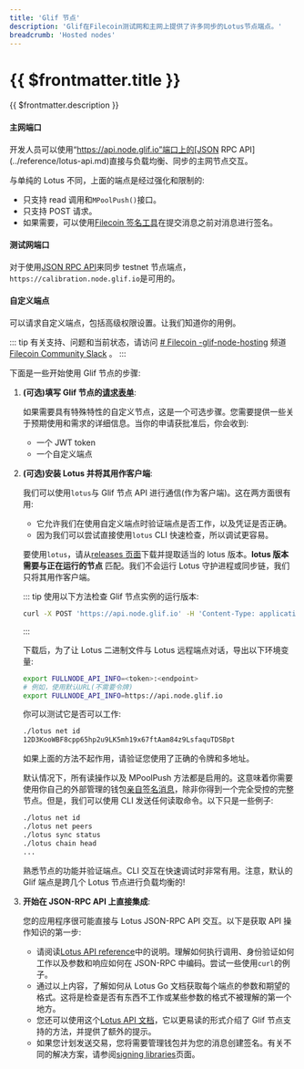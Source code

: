 ```yaml
---
title: 'Glif 节点'
description: 'Glif在Filecoin测试网和主网上提供了许多同步的Lotus节点端点。'
breadcrumb: 'Hosted nodes'
---
```


# {{ $frontmatter.title }}

{{ $frontmatter.description }}

#### 主网端口

开发人员可以使用“https://api.node.glif.io”端口上的[JSON RPC API](../reference/lotus-api.md)直接与负载均衡、同步的主网节点交互。

与单纯的 Lotus 不同，上面的端点是经过强化和限制的:

- 只支持 read 调用和`MPoolPush()`接口。
- 只支持 POST 请求。
- 如果需要，可以使用[Filecoin 签名工具](signing-libraries.md)在提交消息之前对消息进行签名。

#### 测试网端口

对于使用[JSON RPC API](../reference/lotus-api.md)来同步 testnet 节点端点，`https://calibration.node.glif.io`是可用的。

#### 自定义端点

可以请求自定义端点，包括高级权限设置。让我们知道你的用例。

::: tip
有关支持、问题和当前状态，请访问 [# Filecoin -glif-node-hosting](https://filecoinproject.slack.com/archives/C017HM9BJ8Z) 频道 [Filecoin Community Slack](https://filecoin.io/slack) 。
:::

下面是一些开始使用 Glif 节点的步骤:

1. **(可选)填写 Glif 节点的[请求表单](https://forms.gle/rfXx2yKbhgrwUv837)**:

   如果需要具有特殊特性的自定义节点，这是一个可选步骤。您需要提供一些关于预期使用和需求的详细信息。当你的申请获批准后，你会收到:

   - 一个 JWT token
   - 一个自定义端点

1. **(可选)安装 Lotus 并将其用作客户端**:

   我们可以使用`lotus`与 Glif 节点 API 进行通信(作为客户端)。这在两方面很有用:

   - 它允许我们在使用自定义端点时验证端点是否工作，以及凭证是否正确。
   - 因为我们可以尝试直接使用`lotus` CLI 快速检查，所以调试更容易。

   要使用`lotus`，请从[releases 页面](https://github.com/filecoin-project/lotus/releases/)下载并提取适当的 lotus 版本。**lotus 版本需要与正在运行的节点** 匹配。我们不会运行 Lotus 守护进程或同步链，我们只将其用作客户端。

   ::: tip
   使用以下方法检查 Glif 节点实例的运行版本:

   ```sh
   curl -X POST 'https://api.node.glif.io' -H 'Content-Type: application/json' --data '{"jsonrpc":"2.0","id":1,"method":"Filecoin.Version","params":[]}'
   ```

   :::

   下载后，为了让 Lotus 二进制文件与 Lotus 远程端点对话，导出以下环境变量:

   ```sh
   export FULLNODE_API_INFO=<token>:<endpoint>
   # 例如，使用默认URL(不需要令牌)
   export FULLNODE_API_INFO=https://api.node.glif.io
   ```

   你可以测试它是否可以工作:

   ```sh
   ./lotus net id
   12D3KooWBF8cpp65hp2u9LK5mh19x67ftAam84z9LsfaquTDSBpt
   ```

   如果上面的方法不起作用，请验证您使用了正确的令牌和多地址。

   默认情况下，所有读操作以及 MPoolPush 方法都是启用的。这意味着你需要使用你自己的外部管理的钱包[亲自签名消息](signing-libraries.md)，除非你得到一个完全受控的完整节点。但是，我们可以使用 CLI 发送任何读取命令。以下只是一些例子:

   ```sh
   ./lotus net id
   ./lotus net peers
   ./lotus sync status
   ./lotus chain head
   ...
   ```

   熟悉节点的功能并验证端点。CLI 交互在快速调试时非常有用。注意，默认的 Glif 端点是跨几个 Lotus 节点进行负载均衡的!

1. **开始在 JSON-RPC API 上直接集成**:

   您的应用程序很可能直接与 Lotus JSON-RPC API 交互。以下是获取 API 操作知识的第一步:

   - 请阅读[Lotus API reference](../reference/lotus-api.md)中的说明。理解如何执行调用、身份验证如何工作以及参数和响应如何在 JSON-RPC 中编码。尝试一些使用`curl`的例子。
   - 通过以上内容，了解如何从 Lotus Go 文档获取每个端点的参数和期望的格式。这将是检查是否有东西不工作或某些参数的格式不被理解的第一个地方。
   - 您还可以使用这个[Lotus API 文档](https://documenter.getpostman.com/view/4872192/SWLh5mUd?version=latest)，它以更易读的形式介绍了 Glif 节点支持的方法，并提供了额外的提示。
   - 如果您计划发送交易，您将需要管理钱包并为您的消息创建签名。有关不同的解决方案，请参阅[signing libraries](signing-libraries.md)页面。
